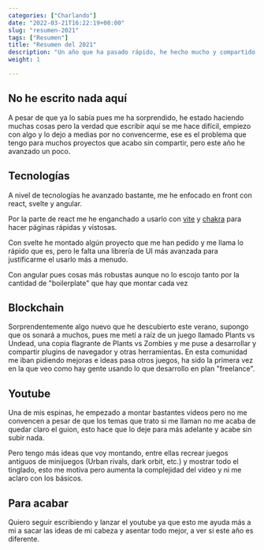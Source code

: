 ```yaml
---
categories: ["Charlando"]
date: "2022-03-21T16:22:19+00:00"
slug: "resumen-2021"
tags: ["Resumen"]
title: "Resumen del 2021"
description: "Un año que ha pasado rápido, he hecho mucho y compartido poco por aquí"
weight: 1

---
```


## No he escrito nada aquí

A pesar de que ya lo sabía pues me ha sorprendido, he estado haciendo muchas cosas pero la verdad que escribir aquí se me hace difícil, empiezo con algo y lo dejo a medias por no convencerme, ese es el problema que tengo para muchos proyectos que acabo sin compartir, pero este año he avanzado un poco.

## Tecnologías

A nivel de tecnologías he avanzado bastante, me he enfocado en front con react, svelte y angular.

Por la parte de react me he enganchado a usarlo con [vite](https://vitejs.dev/) y [chakra](https://chakra-ui.com/) para hacer páginas rápidas y vistosas.

Con svelte he montado algún proyecto que me han pedido y me llama lo rápido que es, pero le falta una librería de UI más avanzada para justificarme el usarlo más a menudo.

Con angular pues cosas más robustas aunque no lo escojo tanto por la cantidad de "boilerplate" que hay que montar cada vez

## Blockchain

Sorprendentemente algo nuevo que he descubierto este verano, supongo que os sonará a muchos, pues me metí a raíz de un juego llamado Plants vs Undead, una copia flagrante de Plants vs Zombies y me puse a desarrollar y compartir plugins de navegador y otras herramientas. En esta comunidad me iban pidiendo mejoras e ideas pasa otros juegos, ha sido la primera vez en la que veo como hay gente usando lo que desarrollo en plan "freelance".

## Youtube

Una de mis espinas, he empezado a montar bastantes videos pero no me convencen a pesar de que los temas que trato si me llaman no me acaba de quedar claro el guion, esto hace que lo deje para más adelante y acabe sin subir nada.

Pero tengo más ideas que voy montando, entre ellas recrear juegos antiguos de minijuegos (Urban rivals, dark orbit, etc.) y mostrar todo el tinglado, esto me motiva pero aumenta la complejidad del video y ni me aclaro con los básicos.

## Para acabar

Quiero seguir escribiendo y lanzar el youtube ya que esto me ayuda más a mi a sacar las ideas de mi cabeza y asentar todo mejor, a ver si este año es diferente.

